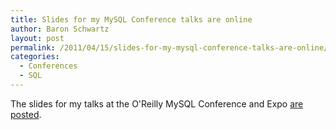 ```yaml
---
title: Slides for my MySQL Conference talks are online
author: Baron Schwartz
layout: post
permalink: /2011/04/15/slides-for-my-mysql-conference-talks-are-online/
categories:
  - Conferences
  - SQL
---
```

The slides for my talks at the O'Reilly MySQL Conference and Expo [are posted][1].

 [1]: http://www.percona.com/about-us/presentations/2011/
